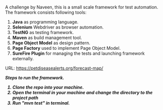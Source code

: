 A challenge by Naveen, this is a small scale framework for test automation. The framework consists following tools:
1. **Java** as programming language.
2. **Selenium** Webdriver as browser automation.
3. **TestNG** as testing framework.
4. **Maven** as build management tool.
5. **Page Object Model** as design pattern.
6. **Page Factory** used to implement Page Object Model.
7. **SureFire Plugin** for managing the tests and launching framework externally.

URL: https://petdiseasealerts.org/forecast-map/

<i><b>Steps to run the framework.
1. Clone the repo into your machine.
2. Open the terminal in your machine and change the directory to the project path
3. Run "mvn test" in terminal.

